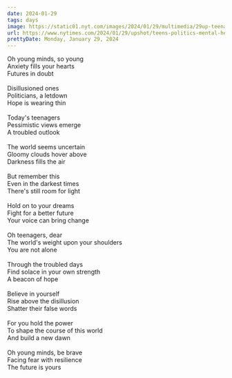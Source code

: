 ```yaml
---
date: 2024-01-29
tags: days
image: https://static01.nyt.com/images/2024/01/29/multimedia/29up-teenagers1-bgfm/29up-teenagers1-bgfm-facebookJumbo.jpg
url: https://www.nytimes.com/2024/01/29/upshot/teens-politics-mental-health.html
prettyDate: Monday, January 29, 2024
---
```

Oh young minds, so young<br>Anxiety fills your hearts<br>Futures in doubt<br><br>Disillusioned ones<br>Politicians, a letdown<br>Hope is wearing thin<br><br>Today's teenagers<br>Pessimistic views emerge<br>A troubled outlook<br><br>The world seems uncertain<br>Gloomy clouds hover above<br>Darkness fills the air<br><br>But remember this<br>Even in the darkest times<br>There's still room for light<br><br>Hold on to your dreams<br>Fight for a better future<br>Your voice can bring change<br><br>Oh teenagers, dear<br>The world's weight upon your shoulders<br>You are not alone<br><br>Through the troubled days<br>Find solace in your own strength<br>A beacon of hope<br><br>Believe in yourself<br>Rise above the disillusion<br>Shatter their false words<br><br>For you hold the power<br>To shape the course of this world<br>And build a new dawn<br><br>Oh young minds, be brave<br>Facing fear with resilience<br>The future is yours